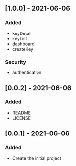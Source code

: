 ## [1.0.0] - 2021-06-06
### Added
- keyDetail
- keyList
- dashboard
- createKey
### Security
- authentication

## [0.0.2] - 2021-06-06
### Added
- README
- LICENSE

## [0.0.1] - 2021-06-06
### Added
- Create the initial project

